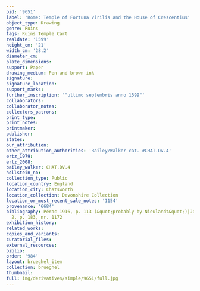 ```yaml
---
pid: '9651'
label: 'Rome: Temple of Fortuna Virilis and the House of Crescentius'
object_type: Drawing
genre: Ruins
tags: Ruins Temple Cart
realdate: '1599'
height_cm: '21'
width_cm: '28.2'
diameter_cm: 
plate_dimensions: 
support: Paper
drawing_medium: Pen and brown ink
signature: 
signature_location: 
support_marks: 
further_inscription: '"ultimo septembris anno 1599"'
collaborators: 
collaborator_notes: 
collectors_patrons: 
print_type: 
print_notes: 
printmaker: 
publisher: 
states: 
our_attribution: 
other_attribution_authorities: 'Bailey/Walker cat. #CHAT.DV.4'
ertz_1979: 
ertz_2008: 
bailey_walker: CHAT.DV.4
hollstein_no: 
collection_type: Public
location_country: England
location_city: Chatsworth
location_collection: Devonshire Collection
location_or_most_recent_sale_notes: '1154'
provenance: '6684'
bibliography: Pérac 1916, p. 113 (&quot;probably by Nieulandt&quot;)|Jaffé 2002, vol.
  2, p. 183, nr. 1172
exhibition_history: 
related_works: 
copies_and_variants: 
curatorial_files: 
external_resources: 
biblio: 
order: '984'
layout: brueghel_item
collection: brueghel
thumbnail: 
full: img/derivatives/simple/9651/full.jpg
---
```

